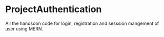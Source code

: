 # ProjectAuthentication
All the handsoon code for login, registration and sesssion mangement of user using MERN.
